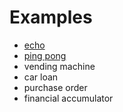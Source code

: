 # Examples

- [echo](echo/README.md)
- [ping pong](ping\_pong/README.md)
- vending machine
- car loan
- purchase order
- financial accumulator
